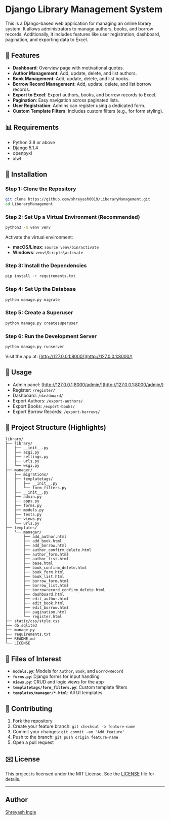 # Django Library Management System

This is a Django-based web application for managing an online library system. It allows administrators to manage authors, books, and borrow records. Additionally, it includes features like user registration, dashboard, pagination, and exporting data to Excel.

## 🚀 Features

- **Dashboard**: Overview page with motivational quotes.
- **Author Management**: Add, update, delete, and list authors.
- **Book Management**: Add, update, delete, and list books.
- **Borrow Record Management**: Add, update, delete, and list borrow records.
- **Export to Excel**: Export authors, books, and borrow records to Excel.
- **Pagination**: Easy navigation across paginated lists.
- **User Registration**: Admins can register using a dedicated form.
- **Custom Template Filters**: Includes custom filters (e.g., for form styling).

## 📊 Requirements

- Python 3.8 or above
- Django 5.1.4
- openpyxl
- xlwt

## 📖 Installation

### Step 1: Clone the Repository
```bash
git clone https://github.com/shreyash0019/LiberaryManagement.git
cd LiberaryManagement
```

### Step 2: Set Up a Virtual Environment (Recommended)
```bash
python3 -m venv venv
```
Activate the virtual environment:
- **macOS/Linux**: `source venv/bin/activate`
- **Windows**: `venv\Scripts\activate`

### Step 3: Install the Dependencies
```bash
pip install -r requirements.txt
```

### Step 4: Set Up the Database
```bash
python manage.py migrate
```

### Step 5: Create a Superuser
```bash
python manage.py createsuperuser
```

### Step 6: Run the Development Server
```bash
python manage.py runserver
```

Visit the app at: [http://127.0.0.1:8000/](http://127.0.0.1:8000/)

## 📓 Usage

- Admin panel: [http://127.0.0.1:8000/admin/](http://127.0.0.1:8000/admin/)
- Register: `/register/`
- Dashboard: `/dashboard/`
- Export Authors: `/export-authors/`
- Export Books: `/export-books/`
- Export Borrow Records: `/export-borrows/`

## 📂 Project Structure (Highlights)

```
library/
├── library/
│   ├── __init__.py
│   ├── asgi.py
│   ├── settings.py
│   ├── urls.py
│   └── wsgi.py
├── manager/
│   ├── migrations/
│   ├── templatetags/
│   │   ├── __init__.py
│   │   └── form_filters.py
│   ├── __init__.py
│   ├── admin.py
│   ├── apps.py
│   ├── forms.py
│   ├── models.py
│   ├── tests.py
│   ├── views.py
│   └── urls.py
├── templates/
│   └── manager/
│       ├── add_author.html
│       ├── add_book.html
│       ├── add_borrow.html
│       ├── author_confirm_delete.html
│       ├── author_form.html
│       ├── author_list.html
│       ├── base.html
│       ├── book_confirm_delete.html
│       ├── book_form.html
│       ├── book_list.html
│       ├── borrow_form.html
│       ├── borrow_list.html
│       ├── borrowrecord_confirm_delete.html
│       ├── dashboard.html
│       ├── edit_author.html
│       ├── edit_book.html
│       ├── edit_borrow.html
│       ├── pagination.html
│       └── register.html
├── static/css/style.css
├── db.sqlite3
├── manage.py
├── requirements.txt
├── README.md
└── LICENSE
```

## 📄 Files of Interest

- **`models.py`**: Models for `Author`, `Book`, and `BorrowRecord`
- **`forms.py`**: Django forms for input handling
- **`views.py`**: CRUD and logic views for the app
- **`templatetags/form_filters.py`**: Custom template filters
- **`templates/manager/*.html`**: All UI templates

## 💼 Contributing

1. Fork the repository
2. Create your feature branch: `git checkout -b feature-name`
3. Commit your changes: `git commit -am 'Add feature'`
4. Push to the branch: `git push origin feature-name`
5. Open a pull request

## ✉️ License

This project is licensed under the MIT License. See the [LICENSE](LICENSE) file for details.

---

## Author
[Shreyash Ingle](https://github.com/shreyash0019)

